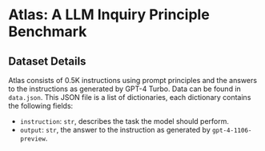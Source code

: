# Atlas: A LLM Inquiry Principle Benchmark

## Dataset Details

Atlas consists of 0.5K instructions using prompt principles and the answers to the instructions as generated by GPT-4 Turbo.
Data can be found in  `data.json`. This JSON file is a list of dictionaries, each dictionary contains the following fields:

- `instruction`: `str`, describes the task the model should perform.
- `output`: `str`, the answer to the instruction as generated by `gpt-4-1106-preview`.

